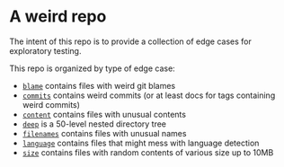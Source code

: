 # A weird repo

The intent of this repo is to provide a collection of edge cases for exploratory testing.

This repo is organized by type of edge case:

- [`blame`](./blame) contains files with weird git blames
- [`commits`](./commits) contains weird commits (or at least docs for tags containing weird commits)
- [`content`](./content) contains files with unusual contents
- [`deep`](./deep) is a 50-level nested directory tree
- [`filenames`](./filenames) contains files with unusual names
- [`language`](./language) contains files that might mess with language detection
- [`size`](./size) contains files with random contents of various size up to 10MB
